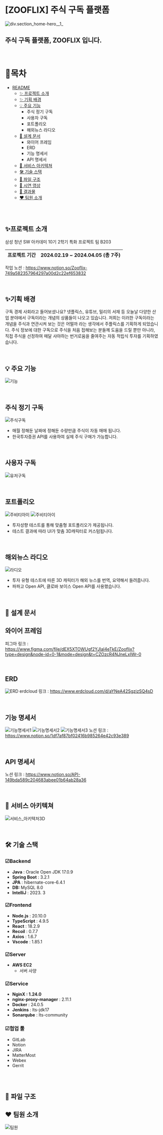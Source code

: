#  [ZOOFLIX] 주식 구독 플랫폼
![div.section_home-hero__1_](/uploads/e3ae7cc0243d12bb0ff9c7c807eb0d2e/div.section_home-hero__1_.png)


## 주식 구독 플랫폼, ZOOFLIX 입니다.
<br>


# 📖목차 
- [README](#readme)
	- [✨ 프로젝트 소개](#-프로젝트-소개)
	- [✨ 기획 배경](#-기획-배경)
	- [💡 주요 기능](#-주요-기능)
		- 주식 정기 구독
		- 사용자 구독
		- 포트폴리오
		- 해외뉴스 라디오
	- [📝 설계 문서](#-설계-문서)
		- 와이어 프레임
	    - ERD
	    - 기능 명세서
        - API 명세서
	- [🚧 서비스 아키텍쳐](#-서비스-아키텍쳐)
	- [🛠 기술 스택](#-기술-스택)
	- [📂 파일 구조](#-파일-구조)
    - [🎥 시연 영상](#-시연-영상)
	- [💾 결과물](#-결과물)
    - [❤ 팀원 소개](#-팀원-소개)

<br>
<br>

## ✨프로젝트 소개
삼성 청년 SW 아카데미 10기 2학기 특화 프로젝트 팀 B203

| 프로젝트 기간 | 2024.02.19 ~ 2024.04.05 (총 7주) |
| --- | --- |

작업 노션 : https://www.notion.so/Zooflix-749a582357964297a00d2c22ef653832

<br>

## ✨기획 배경
구독 경제 사회라고 들어보셨나요? 넷플릭스, 유튜브, 밀리의 서재 등 오늘날 다양한 산업 분야에서 구독이라는 개념의 상품들이 나오고 있습니다. 저희는 이러한 구독이라는 개념을 주식과 연관시켜 보는 것은 어떨까 라는 생각에서 주플릭스를 기획하게 되었습니다.
주식 정보에 대한 구독으로 주식을 처음 접해보는 분들께 도움을 드릴 뿐만 아니라,
직접 주식을 선정하여 매달 사야하는 번거로움을 줄여주는 자동 적립식 투자를 기획하였습니다.

<br>

## 💡 주요 기능
![기능](/uploads/de7bc9a9b014564c94516d5cb36132ce/기능.png)

<br>

## 주식 정기 구독
![주식구독](/uploads/751663a4299865bc17e6916373b47539/주식구독.gif)
- 매월 정해둔 날짜에 정해둔 수량만큼 주식이 자동 매매 됩니다.
- 한국투자증권 API를 사용하여 실제 주식 구매가 가능합니다.

<br>

## 사용자 구독
![유저구독](/uploads/ee42120437313d6ea4bbf31cf6bea5be/유저구독.gif)

<br>

## 포트폴리오
![주비티아이](/uploads/034b71bbfa8e6f6ace0a560bd807ed83/주비티아이.PNG)
![주비티아이](/uploads/e2190a7b709219ef743a67d329226f6c/주비티아이.gif)
- 투자성향 테스트를 통해 맞춤형 포트폴리오가 제공됩니다.
- 테스트 결과에 따라 UI가 맞춤 3D캐릭터로 커스텀됩니다. 

<br>

## 해외뉴스 라디오
![라디오](/uploads/aac5b8d57d1de77dce6a2b9813f39617/라디오.gif)
- 투자 유형 테스트에 따른 3D 캐릭터가 해외 뉴스를 번역, 요약해서 들려줍니다.
- 파파고 Open API, 클로바 보이스 Open API를 사용했습니다.

<br>

## 📝 설계 문서

## 와이어 프레임
피그마 링크 : https://www.figma.com/file/dEX5XTOWUgf2YJlal4eTkE/Zooflix?type=design&node-id=0-1&mode=design&t=CZOzcR4NJneLxIWr-0

<br>

## ERD
![ERD](/uploads/e439c5880a9875780477e86287fc64d9/ERD.PNG)
erdcloud 링크 : https://www.erdcloud.com/d/aYNeA42SgzizSQ4sD

<br>

## 기능 명세서
![기능명세서1](/uploads/980a79619e136411d5e5c919737fa09b/기능명세서1.PNG)
![기능명세서2](/uploads/108e8060031ef56cc8a80bae48151b0d/기능명세서2.PNG)
![기능명세서3](/uploads/1e9399d10c39118d1ce226aa2cfefc87/기능명세서3.PNG)
노션 링크 : https://www.notion.so/1df7af87bf02416b985264e42c93e389

<br>

## API 명세서
노션 링크 : https://www.notion.so/API-149bda589c204683abee01b64ab28a36




<br>

## 🚧 서비스 아키텍쳐
![서비스_아키텍처3D](/uploads/a85a91d339e8d7fe80f19c3cfbbffdec/서비스_아키텍처3D.PNG)


<br>

## 🛠 기술 스택


### ☑Backend

- **Java** : Oracle Open JDK 17.0.9
- **Spring Boot** : 3.2.1
- **JPA** : hibernate-core-6.4.1
- **DB:** MySQL 8.0
- **IntelliJ** : 2023. 3

### ☑Frontend

- **Node.js** : 20.10.0
- **TypeScript** : 4.9.5
- **React** : 18.2.9
- **Recoil** : 0.7.7
- **Axios** : 1.6.7
- **Vscode** : 1.85.1

### ☑Server

- **AWS EC2**
    - 서버 사양

### ☑Service

- **NginX : 1.24.0**
- **nginx-proxy-manager** : 2.11.1
- **Docker** : 24.0.5
- **Jenkins** : lts-jdk17
- **Sonarqube** : lts-community

### ☑협업 툴

- GitLab
- Notion
- JIRA
- MatterMost
- Webex
- Gerrit

<br>
<br>

## 📂 파일 구조



## ❤ 팀원 소개
![팀원](/uploads/59e70a144426b0377726dc50092a8d5d/팀원.PNG)
